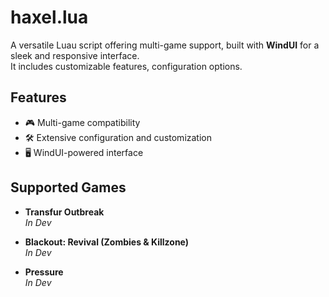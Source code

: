 # haxel.lua

A versatile Luau script offering multi-game support, built with **WindUI** for a sleek and responsive interface.  
It includes customizable features, configuration options.

## Features
- 🎮 Multi-game compatibility
- 🛠️ Extensive configuration and customization
- 🖥️ WindUI-powered interface

## Supported Games

- **Transfur Outbreak**  
  *In Dev*

- **Blackout: Revival (Zombies & Killzone)**  
  *In Dev*

- **Pressure**  
  *In Dev*
